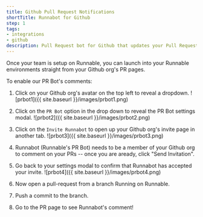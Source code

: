 ```yaml
---
title: Github Pull Request Notifications
shortTitle: Runnabot for Github
step: 1
tags:
- integrations
- github
description: Pull Request bot for Github that updates your Pull Requests with build / test results.
---
```


Once your team is setup on Runnable, you can launch into your Runnable environments straight from your Github org's PR pages. 

To enable our PR Bot's comments:

1. Click on your Github org's avatar on the top left to reveal a dropdown.
  ![prbot1]({{ site.baseurl }}/images/prbot1.png)

2. Click on the ```PR Bot``` option in the drop down to reveal the PR Bot settings modal.
  ![prbot2]({{ site.baseurl }}/images/prbot2.png)

3. Click on the ```Invite Runnabot``` to open up your Github org's invite page in another tab.
  ![prbot3]({{ site.baseurl }}/images/prbot3.png)

4. Runnabot (Runnable's PR Bot) needs to be a member of your Github org to comment on your PRs -- once you are aready, click "Send Invitation".

5. Go back to your settings modal to confirm that Runnabot has accepted your invite.
  ![prbot4]({{ site.baseurl }}/images/prbot4.png)

6. Now open a pull-request from a branch Running on Runnable.

7. Push a commit to the branch.

8. Go to the PR page to see Runnabot's comment!


